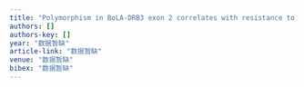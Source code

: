 ```yaml
---
title: "Polymorphism in BoLA-DRB3 exon 2 correlates with resistance to persistent lymphocytosis caused by bovine leukemia virus."
authors: []
authors-key: []
year: "数据暂缺"
article-link: "数据暂缺"
venue: "数据暂缺"
bibex: "数据暂缺"
---
```


